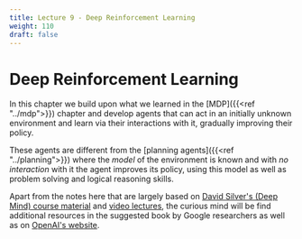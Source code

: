 ```yaml
---
title: Lecture 9 - Deep Reinforcement Learning
weight: 110
draft: false
---
```


# Deep Reinforcement Learning

In this chapter we build upon what we learned in the [MDP]({{<ref "../mdp">}}) chapter and develop agents that can act in an initially unknown environment and learn via their interactions with it, gradually improving their policy.

These agents are different from the [planning agents]({{<ref "../planning">}}) where the _model_ of the environment is known and with _no interaction_ with it the agent improves its policy, using this model as well as problem solving and logical reasoning skills.

Apart from the notes here that are largely based on [David Silver's (Deep Mind) course material](https://www.davidsilver.uk/teaching/) and [video lectures](https://www.youtube.com/watch?v=2pWv7GOvuf0&list=PLqYmG7hTraZDM-OYHWgPebj2MfCFzFObQ), the curious mind will be find additional resources in the suggested book by Google researchers as well as on [OpenAI's website](https://openai.com/resources/).